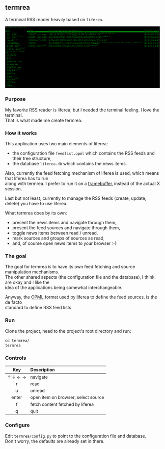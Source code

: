 ## termrea

A terminal RSS reader heavily based on `liferea`.

![](docs/images/screenshot.png)

### Purpose

My favorite RSS reader is liferea, but I needed the terminal feeling. I love the terminal.  
That is what made me create termrea.

### How it works

This application uses two main elements of liferea:

- the configuration file `feedlist.opml` which contains the RSS feeds and their tree structure,
- the database `liferea.db` which contains the news items.

Also, currently the feed fetching mechanism of liferea is used, which means that liferea has to run  
along  with termrea. I prefer to run it on a [framebuffer](https://github.com/mylk/tools/blob/master/liferea-xvfb.sh), instead of the actual X session.

Last but not least, currently to manage the RSS feeds (create, update, delete) you have to use liferea.

What termrea does by its own:

- present the news items and navigate through them,
- present the feed sources and navigate through them,
- toggle news items between read / unread,
- mark sources and groups of sources as read,
- and, of course open news items to your browser :-)

### The goal

The goal for termrea is to have its own feed fetching and source manipulation mechanisms.  
The other shared aspects (the configuration file and the database), I think are okay and I like the  
idea of the applications being somewhat interchangeable.

Anyway, the [OPML](https://en.wikipedia.org/wiki/OPML) format used by liferea to define the feed sources, is the de facto  
standard to define RSS feed lists.

### Run

Clone the project, head to the project's root directory and run:

```
cd termrea/
termrea
```

### Controls

| Key     | Description                         |
| :-----: | :---------------------------------- |
| ↑ ↓ ← → | navigate                            |
| r       | read                                |
| u       | unread                              |
| enter   | open item on browser, select source |
| f       | fetch content fetched by liferea    |
| q       | quit                                |

### Configure

Edit `termrea/config.py` to point to the configuration file and database.  
Don't worry, the defaults are already set in there.

